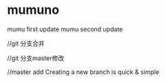 # mumuno
mumu first update
mumu second update

//git 分支合并

//git 分支master修改

//master add
Creating a new branch is quick & simple
